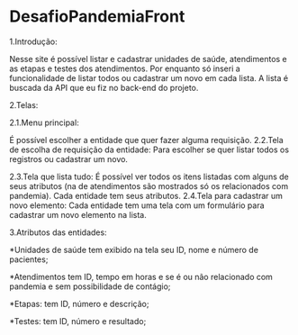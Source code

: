 # DesafioPandemiaFront

1.Introdução:

  Nesse site é possível listar e cadastrar unidades de saúde, atendimentos e as etapas e testes dos atendimentos. Por enquanto só inseri a funcionalidade de listar todos ou cadastrar um novo em cada lista. A lista é buscada da API que eu fiz no back-end do projeto.

2.Telas:

2.1.Menu principal:

  É possível escolher a entidade que quer fazer alguma requisição.
2.2.Tela de escolha de requisição da entidade:
  Para escolher se quer listar todos os registros ou cadastrar um novo.
  
2.3.Tela que lista tudo:
  É possível ver todos os itens listadas com alguns de seus atributos (na de atendimentos são mostrados só os relacionados com pandemia). Cada entidade tem seus atributos.
2.4.Tela para cadastrar um novo elemento:
  Cada entidade tem uma tela com um formulário para cadastrar um novo elemento na lista.
  
3.Atributos das entidades:

 *Unidades de saúde tem exibido na tela seu ID, nome e número de pacientes;
 
 *Atendimentos tem ID, tempo em horas e se é ou não relacionado com pandemia e sem possibilidade de contágio;
 
 *Etapas: tem ID, número e descrição;
 
 *Testes: tem ID, número e resultado;

